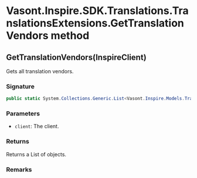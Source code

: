 # Vasont.Inspire.SDK.Translations.TranslationsExtensions.GetTranslationVendors method
## GetTranslationVendors(InspireClient)
Gets all translation vendors.

### Signature
```csharp
public static System.Collections.Generic.List<Vasont.Inspire.Models.Translations.TranslationVendorModel> GetTranslationVendors(InspireClient client)
```
### Parameters
- `client`: The client.

### Returns
Returns a List of  objects.
### Remarks

